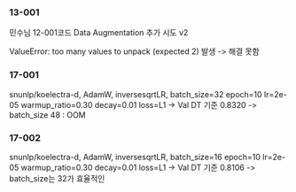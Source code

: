 
### 13-001 

민수님 12-001코드 Data Augmentation 추가 시도 v2

ValueError: too many values to unpack (expected 2) 발생 -> 해결 못함


### 17-001
snunlp/koelectra-d, AdamW,	inversesqrtLR,	batch_size=32	epoch=10	lr=2e-05	warmup_ratio=0.30	decay=0.01	loss=L1
-> Val DT 기준 0.8320
-> batch_size 48 : OOM

### 17-002
snunlp/koelectra-d, AdamW,	inversesqrtLR,	batch_size=16	epoch=10	lr=2e-05	warmup_ratio=0.30	decay=0.01	loss=L1
-> Val DT 기준 0.8106
-> batch_size는 32가 효율적인 

